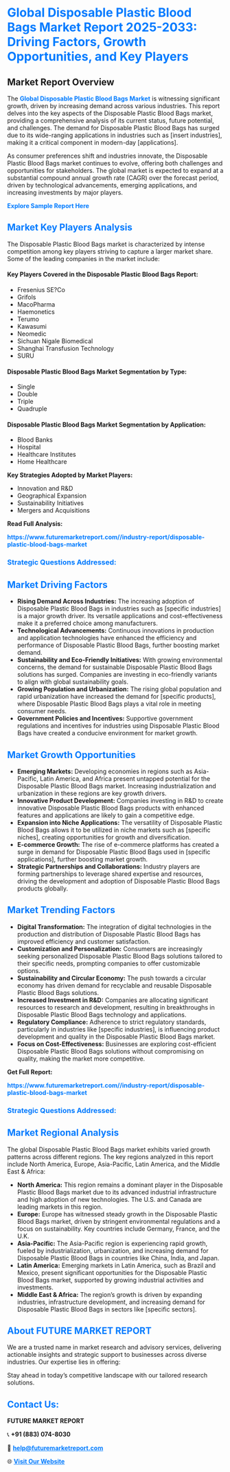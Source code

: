 <h1 style="color: #007BFF;">Global Disposable Plastic Blood Bags Market Report 2025-2033: Driving Factors, Growth Opportunities, and Key Players</h1>

<section id="overview">
<h2>Market Report Overview</h2>
<p>The <a href="https://www.futuremarketreport.com//industry-report/disposable-plastic-blood-bags-market" style="color: #007BFF; text-decoration: none;"><strong>Global Disposable Plastic Blood Bags Market</strong></a> is witnessing significant growth, driven by increasing demand across various industries. This report delves into the key aspects of the Disposable Plastic Blood Bags market, providing a comprehensive analysis of its current status, future potential, and challenges. The demand for Disposable Plastic Blood Bags has surged due to its wide-ranging applications in industries such as [insert industries], making it a critical component in modern-day [applications].</p>
<p>As consumer preferences shift and industries innovate, the Disposable Plastic Blood Bags market continues to evolve, offering both challenges and opportunities for stakeholders. The global market is expected to expand at a substantial compound annual growth rate (CAGR) over the forecast period, driven by technological advancements, emerging applications, and increasing investments by major players.</p>
</section>

<section id="overview">
<p><a href="https://www.futuremarketreport.com//request-sample/reportId=61746" style="color: #007BFF; text-decoration: none;"><strong>Explore Sample Report Here</strong></a></p>
</section>

<section id="key-players">
<h2 style="color: #007BFF;">Market Key Players Analysis</h2>
<p>The Disposable Plastic Blood Bags market is characterized by intense competition among key players striving to capture a larger market share. Some of the leading companies in the market include:</p>
<h4>Key Players Covered in the Disposable Plastic Blood Bags Report:</h4>
<ul><li>Fresenius SE?Co</li><li>Grifols</li><li>MacoPharma</li><li>Haemonetics</li><li>Terumo</li><li>Kawasumi</li><li>Neomedic</li><li>Sichuan Nigale Biomedical</li><li>Shanghai Transfusion Technology</li><li>SURU</li></ul>
<h4>Disposable Plastic Blood Bags Market Segmentation by Type:</h4>
<ul><li>Single</li><li>Double</li><li>Triple</li><li>Quadruple</li></ul>

<h4>Disposable Plastic Blood Bags Market Segmentation by Application:</h4>
<ul><li>Blood Banks</li><li>Hospital</li><li>Healthcare Institutes</li><li>Home Healthcare</li></ul>
<p><strong>Key Strategies Adopted by Market Players:</strong></p>
<ul>
<li>Innovation and R&D</li>
<li>Geographical Expansion</li>
<li>Sustainability Initiatives</li>
<li>Mergers and Acquisitions</li>
</ul>
</section>

<section>
<p><strong>Read Full Analysis: </strong></p><a href="https://www.futuremarketreport.com//industry-report/disposable-plastic-blood-bags-market" style="color: #007BFF; text-decoration: none;"><strong>https://www.futuremarketreport.com//industry-report/disposable-plastic-blood-bags-market</strong></a>
<h3 style="color: #007BFF;">Strategic Questions Addressed:</h3>
</section>

<section id="driving-factors">
<h2 style="color: #007BFF;">Market Driving Factors</h2>
<ul>
<li><strong>Rising Demand Across Industries:</strong> The increasing adoption of Disposable Plastic Blood Bags in industries such as [specific industries] is a major growth driver. Its versatile applications and cost-effectiveness make it a preferred choice among manufacturers.</li>
<li><strong>Technological Advancements:</strong> Continuous innovations in production and application technologies have enhanced the efficiency and performance of Disposable Plastic Blood Bags, further boosting market demand.</li>
<li><strong>Sustainability and Eco-Friendly Initiatives:</strong> With growing environmental concerns, the demand for sustainable Disposable Plastic Blood Bags solutions has surged. Companies are investing in eco-friendly variants to align with global sustainability goals.</li>
<li><strong>Growing Population and Urbanization:</strong> The rising global population and rapid urbanization have increased the demand for [specific products], where Disposable Plastic Blood Bags plays a vital role in meeting consumer needs.</li>
<li><strong>Government Policies and Incentives:</strong> Supportive government regulations and incentives for industries using Disposable Plastic Blood Bags have created a conducive environment for market growth.</li>
</ul>
</section>

<section id="growth-opportunities">
<h2 style="color: #007BFF;">Market Growth Opportunities</h2>
<ul>
<li><strong>Emerging Markets:</strong> Developing economies in regions such as Asia-Pacific, Latin America, and Africa present untapped potential for the Disposable Plastic Blood Bags market. Increasing industrialization and urbanization in these regions are key growth drivers.</li>
<li><strong>Innovative Product Development:</strong> Companies investing in R&D to create innovative Disposable Plastic Blood Bags products with enhanced features and applications are likely to gain a competitive edge.</li>
<li><strong>Expansion into Niche Applications:</strong> The versatility of Disposable Plastic Blood Bags allows it to be utilized in niche markets such as [specific niches], creating opportunities for growth and diversification.</li>
<li><strong>E-commerce Growth:</strong> The rise of e-commerce platforms has created a surge in demand for Disposable Plastic Blood Bags used in [specific applications], further boosting market growth.</li>
<li><strong>Strategic Partnerships and Collaborations:</strong> Industry players are forming partnerships to leverage shared expertise and resources, driving the development and adoption of Disposable Plastic Blood Bags products globally.</li>
</ul>
</section>

<section id="trending-factors">
<h2 style="color: #007BFF;">Market Trending Factors</h2>
<ul>
<li><strong>Digital Transformation:</strong> The integration of digital technologies in the production and distribution of Disposable Plastic Blood Bags has improved efficiency and customer satisfaction.</li>
<li><strong>Customization and Personalization:</strong> Consumers are increasingly seeking personalized Disposable Plastic Blood Bags solutions tailored to their specific needs, prompting companies to offer customizable options.</li>
<li><strong>Sustainability and Circular Economy:</strong> The push towards a circular economy has driven demand for recyclable and reusable Disposable Plastic Blood Bags solutions.</li>
<li><strong>Increased Investment in R&D:</strong> Companies are allocating significant resources to research and development, resulting in breakthroughs in Disposable Plastic Blood Bags technology and applications.</li>
<li><strong>Regulatory Compliance:</strong> Adherence to strict regulatory standards, particularly in industries like [specific industries], is influencing product development and quality in the Disposable Plastic Blood Bags market.</li>
<li><strong>Focus on Cost-Effectiveness:</strong> Businesses are exploring cost-efficient Disposable Plastic Blood Bags solutions without compromising on quality, making the market more competitive.</li>
</ul>
</section>

<section>
<p><strong>Get Full Report: </strong></p><a href="https://www.futuremarketreport.com//industry-report/disposable-plastic-blood-bags-market" style="color: #007BFF; text-decoration: none;"><strong>https://www.futuremarketreport.com//industry-report/disposable-plastic-blood-bags-market</strong></a>
<h3 style="color: #007BFF;">Strategic Questions Addressed:</h3>
</section>


<section id="regional-analysis">
<h2 style="color: #007BFF;">Market Regional Analysis</h2>
<p>The global Disposable Plastic Blood Bags market exhibits varied growth patterns across different regions. The key regions analyzed in this report include North America, Europe, Asia-Pacific, Latin America, and the Middle East & Africa:</p>
<ul>
<li><strong>North America:</strong> This region remains a dominant player in the Disposable Plastic Blood Bags market due to its advanced industrial infrastructure and high adoption of new technologies. The U.S. and Canada are leading markets in this region.</li>
<li><strong>Europe:</strong> Europe has witnessed steady growth in the Disposable Plastic Blood Bags market, driven by stringent environmental regulations and a focus on sustainability. Key countries include Germany, France, and the U.K.</li>
<li><strong>Asia-Pacific:</strong> The Asia-Pacific region is experiencing rapid growth, fueled by industrialization, urbanization, and increasing demand for Disposable Plastic Blood Bags in countries like China, India, and Japan.</li>
<li><strong>Latin America:</strong> Emerging markets in Latin America, such as Brazil and Mexico, present significant opportunities for the Disposable Plastic Blood Bags market, supported by growing industrial activities and investments.</li>
<li><strong>Middle East & Africa:</strong> The region’s growth is driven by expanding industries, infrastructure development, and increasing demand for Disposable Plastic Blood Bags in sectors like [specific sectors].</li>
</ul>
</section>

<footer>
<h2 style="color: #007BFF;">About FUTURE MARKET REPORT</h2>
<p>We are a trusted name in market research and advisory services, delivering actionable insights and strategic support to businesses across diverse industries. Our expertise lies in offering:</p>

<p>Stay ahead in today’s competitive landscape with our tailored research solutions.</p>

<h2 style="color: #007BFF;">Contact Us:</h2>
<p><strong>FUTURE MARKET REPORT</strong></p>
<p>📞 <strong>+91 (883) 074-8030</strong></p>
<p>📧 <strong><a href="mailto:help@futuremarketreport.com" style="color: #007BFF;">help@futuremarketreport.com</a></strong></p>
<p>🌐 <strong><a href="https://www.futuremarketreport.com/" style="color: #007BFF;">Visit Our Website</a></strong></p>
</footer>